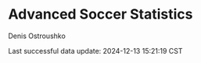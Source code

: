 # Advanced Soccer Statistics
Denis Ostroushko

<!-- gfm -->

Last successful data update: 2024-12-13 15:21:19 CST
